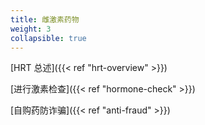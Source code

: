```yaml
---
title: 雌激素药物
weight: 3
collapsible: true
---
```


[HRT 总述]({{< ref "hrt-overview" >}})

[进行激素检查]({{< ref "hormone-check" >}})

[自购药防诈骗]({{< ref "anti-fraud" >}})
